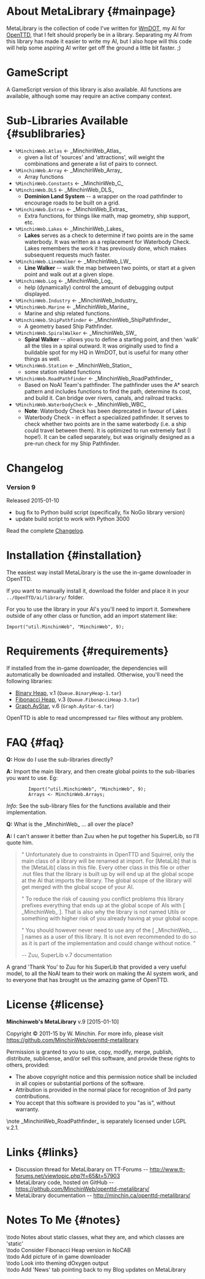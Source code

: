 ﻿About MetaLibrary                                                   {#mainpage}
===============================================================================

MetaLibrary is the collection of code I've written for
[WmDOT](http://www.tt-forums.net/viewtopic.php?f=65&t=53698), my AI for
[OpenTTD](http://www.openttd.org/), that I felt should properly be in a
library. Separating my AI from this library has made it easier to write my
AI, but I also hope will this code will help some aspiring AI writer get off
the ground a little bit faster. ;)

GameScript
===============================================================================
A GameScript version of this library is also available. All functions are
available, although some may require an active company context.

Sub-Libraries Available                                         {#sublibraries}
===============================================================================

- `%MinchinWeb.Atlas` ← \_MinchinWeb\_Atlas\_
    - given a list of 'sources' and 'attractions', will weight the combinations
        and generate a list of pairs to connect.
- `%MinchinWeb.Array` ← \_MinchinWeb\_Array\_
    - Array functions
- `%MinchinWeb.Constants` ← \_MinchinWeb\_C\_
- `%MinchinWeb.DLS` ← \_MinchinWeb\_DLS\_
    - **Dominion Land System** -- a wrapper on the road pathfinder to encourage
      roads to be built on a grid.
- `%MinchinWeb.Extras` ← \_MinchinWeb\_Extras\_
    - Extra functions, for things like math, map geometry, ship support, etc.
- `%MinchinWeb.Lakes` ← \_MinchinWeb\_Lakes\_
    - **Lakes** serves as a check to determine if two points are in the same
      waterbody. It was written as a replacement for Waterbody Check. Lakes
      remembers the work it has previously done, which makes subsequent requests
      much faster.
- `%MinchinWeb.LineWalker` ← \_MinchinWeb\_LW\_
    - **Line Walker** -- walk the map between two points, or start at a given
      point and walk out at a given slope.
- `%MinchinWeb.Log` ← \_MinchinWeb\_Log\_
    - help (dynamically) control the amount of debugging output displayed.
- `%MinchinWeb.Industry` ← \_MinchinWeb\_Industry\_
- `%MinchinWeb.Marine` ← \_MinchinWeb\_Marine\_
    - Marine and ship related functions.
- `%MinchinWeb.ShipPathfinder` ← \_MinchinWeb\_ShipPathfinder\_
    - A geometry based Ship Pathfinder.
- `%MinchinWeb.SpiralWalker` ← \_MinchinWeb\_SW\_
    - **Spiral Walker** -- allows you to define a starting point, and then
      'walk' all the tiles in a spiral outward. It was originally used to find a
      buildable spot for my HQ in WmDOT, but is useful for many other things as
      well.
- `%MinchinWeb.Station` ← \_MinchinWeb\_Station\_
    - some station related functions
- `%MinchinWeb.RoadPathfinder` ← \_MinchinWeb\_RoadPathfinder\_
    - Based on NoAI Team's pathfinder. The pathfinder uses the A* search pattern
      and includes functions to find the path, determine its cost, and build it.
      Can bridge over rivers, canals, and railroad tracks.
- `%MinchinWeb.WaterbodyCheck` ← \_MinchinWeb\_WBC\_
    - **Note**: Waterbody Check has been deprecated in favour of Lakes
    - Waterbody Check - in effect a specialized pathfinder. It serves to check
      whether two points are in the same waterbody (i.e. a ship could travel
      between them). It is optimized to run extremely fast (I hope!). It can be
      called separately, but was originally designed as a pre-run check for my
      Ship Pathfinder.

Changelog
===============================================================================
### Version 9

Released 2015-01-10

- bug fix to Python build script (specifically, fix NoGo library version)
- update build script to work with Python 3000

Read the complete [Changelog](md_openttd-metalibrary_changelog.html).

Installation                                                    {#installation}
===============================================================================

The easiest way install MetaLibrary is the use the in-game downloader in
OpenTTD.

If you want to manually install it, download the folder and place it in your
`../OpenTTD/ai/library/` folder.

For you to use the library in your AI's you'll need to import it. Somewhere
outside of any other class or function, add an import statement like:

    Import("util.MinchinWeb", "MinchinWeb", 9);

Requirements                                                    {#requirements}
===============================================================================

If installed from the in-game downloader, the dependencies will
automatically be downloaded and installed. Otherwise, you'll need the
following libraries:

- [Binary Heap], v.1    (`Queue.BinaryHeap-1.tar`)  
- [Fibonacci Heap], v.3 (`Queue.FibonacciHeap-3.tar`)
- [Graph.AyStar], v.6   (`Graph.AyStar-6.tar`)

[Binary Heap]: http://binaries.openttd.org/bananas/ailibrary/Queue.BinaryHeap-1-1.tar.gz
[Graph.AyStar]: http://binaries.openttd.org/bananas/ailibrary/Graph.AyStar-6-1.tar.gz
[Fibonacci Heap]: http://binaries.openttd.org/bananas/ailibrary/Queue.FibonacciHeap-3.tar.gz

OpenTTD is able to read uncompressed `tar` files without any problem.

FAQ                                                                      {#faq}
===============================================================================

**Q:**  How do I use the sub-libraries directly?

**A:**  Import the main library, and then create global points to the
        sub-libaries you want to use. Eg:
~~~ 
        Import("util.MinchinWeb", "MinchinWeb", 9);
        Arrays <- MinchinWeb.Arrays;
~~~
*Info:* See the sub-library files for the functions available and their
            implementation.

**Q:**  What is the \_MinchinWeb\_ ... all over the place?

**A:**  I can't answer it better than Zuu when he put together his SuperLib, so
        I'll quote him.

> " Unfortunately due to constraints in OpenTTD and Squirrel, only the
>   main class of a library will be renamed at import. For [MetaLib]
>   that is the [MetaLib] class in this file. Every other class in this
>   file or other .nut files that the library is built up by will end
>   up at the global scope at the AI that imports the library. The
>   global scope of the library will get merged with the global scope
>   of your AI.
>
> " To reduce the risk of causing you conflict problems this library
>   prefixes everything that ends up at the global scope of AIs with
>   [ \_MinchinWeb\_ ]. That is also why the library is not named Utils or
>   something with higher risk of you already having at your global
>   scope.
>
> " You should however never need to use any of the [ \_MinchinWeb\_ ... ]
>   names as a user of this library. It is not even recommended to do
>   so as it is part of the implementation and could change without
>   notice. "
>
> -- Zuu, SuperLib v.7 documentation

A grand 'Thank You' to Zuu for his SuperLib that provided a very useful
    model, to all the NoAI team to their work on making the AI system work,
    and to everyone that has brought us the amazing game of OpenTTD.

License                                                              {#license}
===============================================================================

**Minchinweb's MetaLibrary** v.9 [2015-01-10]

Copyright © 2011-15 by W. Minchin.
For more info,
    please visit <https://github.com/MinchinWeb/openttd-metalibrary>

Permission is granted to you to use, copy, modify, merge, publish, 
distribute, sublicense, and/or sell this software, and provide these 
rights to others, provided:

- The above copyright notice and this permission notice shall be included
    in all copies or substantial portions of the software.
- Attribution is provided in the normal place for recognition of 3rd party
    contributions.
- You accept that this software is provided to you "as is", without warranty.

\note   \_MinchinWeb\_RoadPathfinder\_ is separately licensed under
        LGPL v.2.1.

Links                                                                  {#links}
===============================================================================
-   Discussion thread for MetaLibarary on TT-Forums -- 
    <http://www.tt-forums.net/viewtopic.php?f=65&t=57903>
-   MetaLibrary code, hosted on GitHub -- 
    <https://github.com/MinchinWeb/openttd-metalibrary/>
-   MetaLibrary documentation -- 
    <http://minchin.ca/openttd-metalibrary/>

Notes To Me                                                            {#notes}
===============================================================================
\todo       Notes about static classes, what they are, and which classes
            are 'static'  
\todo       Consider Fibonacci Heap version in NoCAB  
\todo       Add picture of in game downloader  
\todo       Look into theming dOxygen output  
\todo       Add 'News' tab pointing back to my Blog updates on MetaLibrary  
